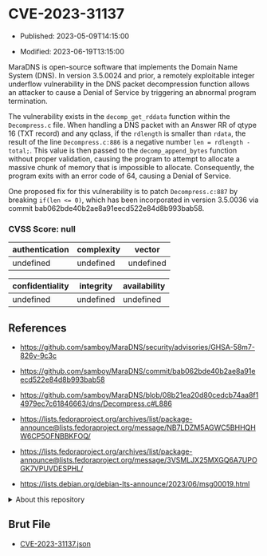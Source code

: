 # CVE-2023-31137

- Published: 2023-05-09T14:15:00

- Modified: 2023-06-19T13:15:00

MaraDNS is open-source software that implements the Domain Name System (DNS). In version 3.5.0024 and prior, a remotely exploitable integer underflow vulnerability in the DNS packet decompression function allows an attacker to cause a Denial of Service by triggering an abnormal program termination.

The vulnerability exists in the `decomp_get_rddata` function within the `Decompress.c` file. When handling a DNS packet with an Answer RR of qtype 16 (TXT record) and any qclass, if the `rdlength` is smaller than `rdata`, the result of the line `Decompress.c:886` is a negative number `len = rdlength - total;`. This value is then passed to the `decomp_append_bytes` function without proper validation, causing the program to attempt to allocate a massive chunk of memory that is impossible to allocate. Consequently, the program exits with an error code of 64, causing a Denial of Service.

One proposed fix for this vulnerability is to patch `Decompress.c:887` by breaking `if(len <= 0)`, which has been incorporated in version 3.5.0036 via commit bab062bde40b2ae8a91eecd522e84d8b993bab58.

### CVSS Score: **null**

| authentication | complexity | vector |
| --- | --- | --- |
| undefined | undefined | undefined |

| confidentiality | integrity | availability |
| --- | --- | --- |
| undefined | undefined | undefined |

## References

* https://github.com/samboy/MaraDNS/security/advisories/GHSA-58m7-826v-9c3c

* https://github.com/samboy/MaraDNS/commit/bab062bde40b2ae8a91eecd522e84d8b993bab58

* https://github.com/samboy/MaraDNS/blob/08b21ea20d80cedcb74aa8f14979ec7c61846663/dns/Decompress.c#L886

* https://lists.fedoraproject.org/archives/list/package-announce@lists.fedoraproject.org/message/NB7LDZM5AGWC5BHHQHW6CP5OFNBBKFOQ/

* https://lists.fedoraproject.org/archives/list/package-announce@lists.fedoraproject.org/message/3VSMLJX25MXGQ6A7UPOGK7VPUVDESPHL/

* https://lists.debian.org/debian-lts-announce/2023/06/msg00019.html

<details>
<summary>About this repository</summary> 

  This repository is part of the project [Live Hack CVE](https://github.com/Live-Hack-CVE). Main website can be found [www.live-hack.org](https://www.live-hack.org) 
  
  Made by [Sn0wAlice](https://github.com/Sn0wAlice) for the people that care about security and need to have a feed of the latest CVEs. Hope you enjoy it, don't forget to star the repo and follow me on [Twitter](https://twitter.com/Sn0wAlice) and [Github](https://github.com/Sn0wAlice). And that is my [personnal website](https://www.alice-snow.me/)

  - [Home Page](https://github.com/Live-Hack-CVE)
  - [Framework](https://github.com/Live-Hack-CVE/cve-framework)
  - [CVE database](https://github.com/Live-Hack-CVE/full_database)
  - [Changelog](https://github.com/Live-Hack-CVE/Changelog)
</details>

## Brut File

* [CVE-2023-31137.json](https://raw.githubusercontent.com/Live-Hack-CVE/full_database/main/cves/2023/CVE-2023-31137.json)

